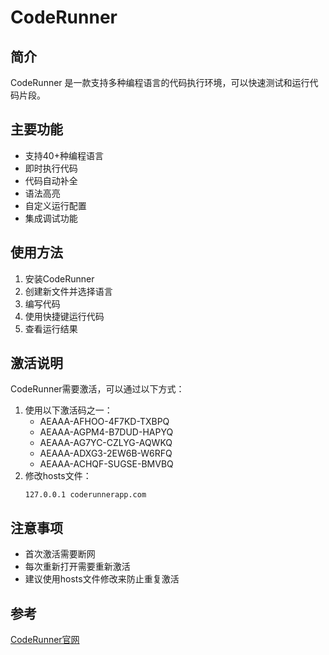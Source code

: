 # CodeRunner

## 简介
CodeRunner 是一款支持多种编程语言的代码执行环境，可以快速测试和运行代码片段。

## 主要功能
- 支持40+种编程语言
- 即时执行代码
- 代码自动补全
- 语法高亮
- 自定义运行配置
- 集成调试功能

## 使用方法
1. 安装CodeRunner
2. 创建新文件并选择语言
3. 编写代码
4. 使用快捷键运行代码
5. 查看运行结果

## 激活说明
CodeRunner需要激活，可以通过以下方式：
1. 使用以下激活码之一：
   - AEAAA-AFHOO-4F7KD-TXBPQ
   - AEAAA-AGPM4-B7DUD-HAPYQ  
   - AEAAA-AG7YC-CZLYG-AQWKQ
   - AEAAA-ADXG3-2EW6B-W6RFQ
   - AEAAA-ACHQF-SUGSE-BMVBQ
2. 修改hosts文件：
   ```
   127.0.0.1 coderunnerapp.com
   ```

## 注意事项
- 首次激活需要断网
- 每次重新打开需要重新激活
- 建议使用hosts文件修改来防止重复激活

## 参考
[CodeRunner官网](https://coderunnerapp.com/)
